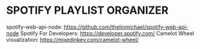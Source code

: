 # SPOTIFY PLAYLIST ORGANIZER

spotify-web-api-node: https://github.com/thelinmichael/spotify-web-api-node
Spotify For Developers: https://developer.spotify.com/
Camelot Wheel visualization: https://mixedinkey.com/camelot-wheel/